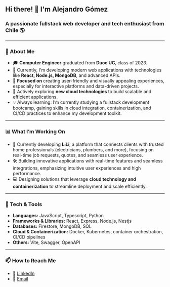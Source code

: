 <h2>Hi there! 👋 I'm Alejandro Gómez</h2>

<h3>A passionate fullstack web developer and tech enthusiast from Chile 🌎</h3>

<hr>

<h3>📖 About Me</h3>
<ul>
  <li>🎓 <strong>Computer Engineer</strong> graduated from <strong>Duoc UC</strong>, class of 2023.</li>
  <li>💼 Currently, I'm developing modern web applications with technologies like <strong>React, Node.js, MongoDB</strong>, and advanced APIs.</li>
  <li>🚀 <strong>Focused on</strong> creating user-friendly and visually appealing experiences, especially for interactive platforms and data-driven projects.</li>
  <li>🎯 Actively exploring <strong>new cloud technologies</strong> to build scalable and efficient applications.</li>
  <li>💡 Always learning: I’m currently studying a fullstack development bootcamp, gaining skills in cloud integration, containerization, and CI/CD practices to enhance my development toolkit.</li>
</ul>

<hr>

<h3>📊 What I’m Working On</h3>
<ul>
<li>📱 Currently developing <strong>LiLi</strong>, a platform that connects clients with trusted home professionals (electricians, plumbers, and more), focusing on real-time job requests, quotes, and seamless user experience.</li>
  <li>🛠 Building innovative applications with real-time features and seamless integrations, emphasizing intuitive user experiences and high performance.</li>
  <li>💻 Designing solutions that leverage <strong>cloud technology and containerization</strong> to streamline deployment and scale efficiently.</li>
</ul>

<hr>

<h3>🔧 Tech & Tools</h3>
<ul>
  <li><strong>Languages:</strong> JavaScript, Typescript, Python</li>
  <li><strong>Frameworks & Libraries:</strong> React, Express, Node.js, Nestjs</li>
  <li><strong>Databases:</strong> Firestore, MongoDB, SQL</li>
  <li><strong>Cloud & Containerization:</strong> Docker, Kubernetes, container orchestration, CI/CD pipelines</li>
  <li><strong>Others:</strong> Vite, Swagger, OpenAPI</li>
</ul>

<hr>

<h3>📫 How to Reach Me</h3>
<ul>
  <li>💼 <a href="https://www.linkedin.com/in/ale-gs">LinkedIn</a></li>
  <li>📧 <a href="mailto:ale.gomez.saez@gmail.com">Email</a></li>
</ul>
